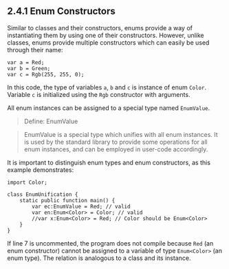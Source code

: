 ## 2.4.1 Enum Constructors

Similar to classes and their constructors, enums provide a way of instantiating them by using one of their constructors. However, unlike classes, enums provide multiple constructors which can easily be used through their name:

```
var a = Red;
var b = Green;
var c = Rgb(255, 255, 0);
```
In this code, the type of variables `a`, `b` and `c` is instance of enum `Color`. Variable `c` is initialized using the `Rgb` constructor with arguments.

All enum instances can be assigned to a special type named `EnumValue`.
> Define: EnumValue

>
> EnumValue is a special type which unifies with all enum instances. It is used by the standard library to provide some operations for all enum instances, and can be employed in user-code accordingly.

It is important to distinguish enum types and enum constructors, as this example demonstrates:

```
import Color;

class EnumUnification {
	static public function main() {
		var ec:EnumValue = Red; // valid
		var en:Enum<Color> = Color; // valid
		//var x:Enum<Color> = Red; // Color should be Enum<Color>
	}
}
```
If line 7 is uncommented, the program does not compile because `Red` (an enum constructor) cannot be assigned to a variable of type `Enum<Color>` (an enum type). The relation is analogous to a class and its instance.